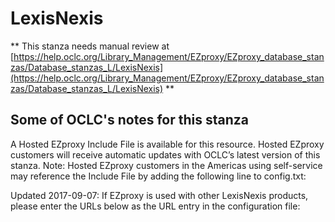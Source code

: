 # LexisNexis
** This stanza needs manual review at [https://help.oclc.org/Library_Management/EZproxy/EZproxy_database_stanzas/Database_stanzas_L/LexisNexis](https://help.oclc.org/Library_Management/EZproxy/EZproxy_database_stanzas/Database_stanzas_L/LexisNexis) **

## Some of OCLC's notes for this stanza

A Hosted EZproxy Include File is available for this resource. Hosted EZproxy customers will receive automatic updates with OCLC&rsquo;s latest version of this stanza. Note: Hosted EZproxy customers in the Americas using self-service may reference the Include File by adding the following line to config.txt:

Updated 2017-09-07: If EZproxy is used with other LexisNexis products, please enter the URLs below as the URL entry in the configuration file:

&nbsp;

